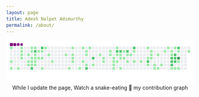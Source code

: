 ```yaml
---
layout: page
title: Adesh Nalpet Adimurthy
permalink: /about/
---
```

<p style="text-align: center">
    <img src="/assets/snake.gif" >
    While I update the page, Watch a snake-eating 🐍 my contribution graph
</p>
